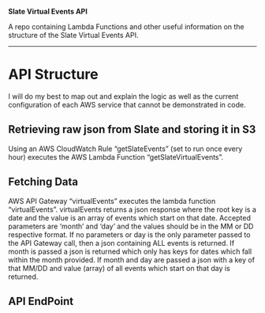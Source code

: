 **Slate Virtual Events API**

A repo containing Lambda Functions and other useful information on the structure of the Slate Virtual Events API.

---

# API Structure

I will do my best to map out and explain the logic as well as the current configuration of each AWS service that cannot be demonstrated in code.

## Retrieving raw json from Slate and storing it in S3
Using an AWS CloudWatch Rule “getSlateEvents” (set to run once every hour) executes the AWS Lambda Function “getSlateVirtualEvents”. 

## Fetching Data
AWS API Gateway “virtualEvents” executes the lambda function “virtualEvents”. virtualEvents returns a json response where the root key is a date and the value is an array of events which start on that date. Accepted parameters are ‘month’ and ‘day’ and the values should be in the MM or DD respective format. If no parameters or day is the only parameter passed to the API Gateway call, then a json containing ALL events is returned. If month is passed a json is returned which only has keys for dates which fall within the month provided. If month and day are passed a json with a key of that MM/DD and value (array) of all events which start on that day is returned.

## API EndPoint

